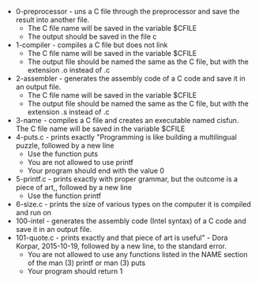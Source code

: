 * 0-preprocessor - uns a C file through the preprocessor and save the result into another file.
	* The C file name will be saved in the variable $CFILE
	* The output should be saved in the file c
* 1-compiler - compiles a C file but does not link
	* The C file name will be saved in the variable $CFILE
	* The output file should be named the same as the C file, but with the extension .o instead of .c
* 2-assembler - generates the assembly code of a C code and save it in an output file.
	* The C file name will be saved in the variable $CFILE
	* The output file should be named the same as the C file, but with the extension .s instead of .c
* 3-name - compiles a C file and creates an executable named cisfun. The C file name will be saved in the variable $CFILE
* 4-puts.c - prints exactly "Programming is like building a multilingual puzzle, followed by a new line
	* Use the function puts
	* You are not allowed to use printf
	* Your program should end with the value 0
* 5-printf.c - prints exactly with proper grammar, but the outcome is a piece of art,, followed by a new line
	* Use the function printf
* 6-size.c -  prints the size of various types on the computer it is compiled and run on
* 100-intel - generates the assembly code (Intel syntax) of a C code and save it in an output file.
* 101-quote.c - prints exactly and that piece of art is useful" - Dora Korpar, 2015-10-19, followed by a new line, to the standard error.
	* You are not allowed to use any functions listed in the NAME section of the man (3) printf or man (3) puts
	* Your program should return 1
